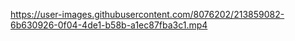 https://user-images.githubusercontent.com/8076202/213859082-6b630926-0f04-4de1-b58b-a1ec87fba3c1.mp4